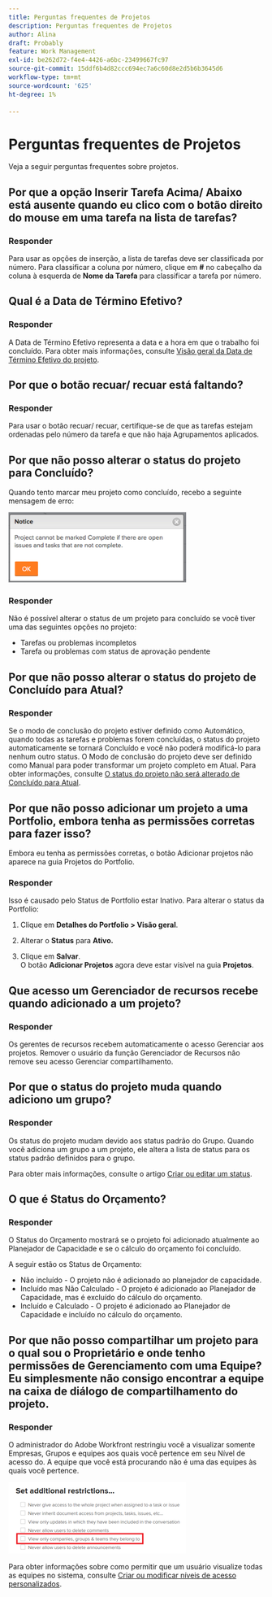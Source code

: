 ```yaml
---
title: Perguntas frequentes de Projetos
description: Perguntas frequentes de Projetos
author: Alina
draft: Probably
feature: Work Management
exl-id: be262d72-f4e4-4426-a6bc-23499667fc97
source-git-commit: 15ddf6b4d82ccc694ec7a6c60d8e2d5b6b3645d6
workflow-type: tm+mt
source-wordcount: '625'
ht-degree: 1%

---
```


# Perguntas frequentes de Projetos

Veja a seguir perguntas frequentes sobre projetos.

## Por que a opção Inserir Tarefa Acima/ Abaixo está ausente quando eu clico com o botão direito do mouse em uma tarefa na lista de tarefas?

### Responder

Para usar as opções de inserção, a lista de tarefas deve ser classificada por número. Para classificar a coluna por número, clique em **#** no cabeçalho da coluna à esquerda de **Nome da Tarefa** para classificar a tarefa por número.

## Qual é a Data de Término Efetivo?

### Responder

A Data de Término Efetivo representa a data e a hora em que o trabalho foi concluído. Para obter mais informações, consulte [Visão geral da Data de Término Efetivo do projeto](../../../manage-work/projects/planning-a-project/project-actual-completion-date.md).

## Por que o botão recuar/ recuar está faltando?

### Responder

Para usar o botão recuar/ recuar, certifique-se de que as tarefas estejam ordenadas pelo número da tarefa e que não haja Agrupamentos aplicados.

## Por que não posso alterar o status do projeto para Concluído?

Quando tento marcar meu projeto como concluído, recebo a seguinte mensagem de erro:

![Project_FAQ_Complete_Error_message.png](assets/project-faq-complete-error-message-350x138.png)

### Responder

Não é possível alterar o status de um projeto para concluído se você tiver uma das seguintes opções no projeto:

* Tarefas ou problemas incompletos
* Tarefa ou problemas com status de aprovação pendente

## Por que não posso alterar o status do projeto de Concluído para Atual?

### Responder

Se o modo de conclusão do projeto estiver definido como Automático, quando todas as tarefas e problemas forem concluídas, o status do projeto automaticamente se tornará Concluído e você não poderá modificá-lo para nenhum outro status. O Modo de conclusão do projeto deve ser definido como Manual para poder transformar um projeto completo em Atual. Para obter informações, consulte [O status do projeto não será alterado de Concluído para Atual](../../../manage-work/projects/tips-tricks-and-troubleshooting/project-status-does-not-change-from-complete-to-current.md).

## Por que não posso adicionar um projeto a uma Portfolio, embora tenha as permissões corretas para fazer isso?

Embora eu tenha as permissões corretas, o botão Adicionar projetos não aparece na guia Projetos do Portfolio.

### Responder

Isso é causado pelo Status de Portfolio estar Inativo. Para alterar o status da Portfolio:

1. Clique em **Detalhes do Portfolio > Visão geral**.
1. Alterar o **Status** para **Ativo.**

1. Clique em **Salvar**.\
   O botão **Adicionar Projetos** agora deve estar visível na guia **Projetos**.

## Que acesso um Gerenciador de recursos recebe quando adicionado a um projeto?

### Responder

Os gerentes de recursos recebem automaticamente o acesso Gerenciar aos projetos. Remover o usuário da função Gerenciador de Recursos não remove seu acesso Gerenciar compartilhamento.

## Por que o status do projeto muda quando adiciono um grupo?

### Responder

Os status do projeto mudam devido aos status padrão do Grupo. Quando você adiciona um grupo a um projeto, ele altera a lista de status para os status padrão definidos para o grupo.

Para obter mais informações, consulte o artigo [Criar ou editar um status](../../../administration-and-setup/customize-workfront/creating-custom-status-and-priority-labels/create-or-edit-a-status.md).

## O que é Status do Orçamento?

### Responder

O Status do Orçamento mostrará se o projeto foi adicionado atualmente ao Planejador de Capacidade e se o cálculo do orçamento foi concluído.

A seguir estão os Status de Orçamento:

* Não incluído - O projeto não é adicionado ao planejador de capacidade.
* Incluído mas Não Calculado - O projeto é adicionado ao Planejador de Capacidade, mas é excluído do cálculo do orçamento.
* Incluído e Calculado - O projeto é adicionado ao Planejador de Capacidade e incluído no cálculo do orçamento.

## Por que não posso compartilhar um projeto para o qual sou o Proprietário e onde tenho permissões de Gerenciamento com uma Equipe? Eu simplesmente não consigo encontrar a equipe na caixa de diálogo de compartilhamento do projeto.

### Responder

O administrador do Adobe Workfront restringiu você a visualizar somente Empresas, Grupos e equipes aos quais você pertence em seu Nível de acesso do. A equipe que você está procurando não é uma das equipes às quais você pertence.

![Exibir apenas equipes, grupos e empresas às quais pertencem](assets/view-only-team-groups-companies-they-belong-to-350x141.png)

Para obter informações sobre como permitir que um usuário visualize todas as equipes no sistema, consulte [Criar ou modificar níveis de acesso personalizados](../../../administration-and-setup/add-users/configure-and-grant-access/create-modify-access-levels.md).

